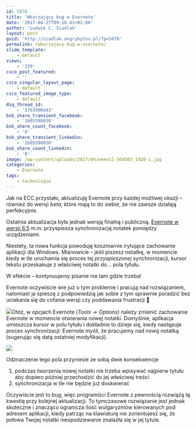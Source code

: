 ```yaml
---
id: 5876
title: 'Wkurzający bug w Evernote'
date: '2017-04-27T09:10:41+02:00'
author: 'Ludwik C. Siadlak'
layout: post
guid: 'http://siadlak.angrybytes.pl/?p=5876'
permalink: /wkurzajacy-bug-w-evernote/
slide_template:
    - default
views:
    - '339'
csco_post_featured:
    - ''
csco_singular_layout_page:
    - default
csco_featured_image_type:
    - default
dsq_thread_id:
    - '5763990443'
bsb_share_transient_facebook:
    - '1605598030'
bsb_share_count_facebook:
    - '0'
bsb_share_transient_linkedin:
    - '1605598030'
bsb_share_count_linkedin:
    - '0'
image: /wp-content/uploads/2017/04/weevil-564503_1920-1.jpg
categories:
    - Evernote
tags:
    - technologie
---
```


Jak na ECC przystało, aktualizuję Evernote przy każdej możliwej okazji – również do wersji *beta*, które mają to do siebie, że nie zawsze działają perfekcyjnie.

Ostatnia aktualizacja była jednak wersją finalną i publiczną. [Evernote w wersji 6.5](https://discussion.evernote.com/topic/105063-evernote-for-windows-65-ga-released/) m.in. przyspiesza synchronizację notatek pomiędzy urządzeniami.

Niestety, ta nowa funkcja powoduję koszmarnie irytujące zachowanie aplikacji dla Windows. Mianowicie – jeśli piszesz notatkę, w momencie kiedy w tle uruchamia się proces tej *przyspieszonej* synchronizacji, kursor tekstu przeskakuje z właściwej notatki do… pola tytułu.

W efekcie – kontynuujemy pisanie nie tam gdzie trzeba!

Evernote oczywiście wie już o tym problemie i pracują nad rozwiązaniem, natomiast ja spieszę z podpowiedzią jak sobie z tym sprawnie poradzić bez uciekania się do cofania wersji czy poddawania frustracji 🙂

![](http://personaldevelopment.pl/wp-content/uploads/2017/04/EN-tools-options-1-1.png)Otóż, w opcjach Evernote (*Tools -&gt; Options*) należy zmienić zachowanie Evernote w momencie otwierania nowej notatki. Domyślnie, aplikacja umieszcza kursor w polu tytułu i dokładnie to dzieje się, kiedy następuje proces synchronizacji: Evernote *myśli*, że pracujemy nad *nową* notatką (sugerując się datą ostatniej modyfikacji).

![](http://personaldevelopment.pl/wp-content/uploads/2017/04/EN-options-focus-1-1.png)

Odznaczenie tego pola przyniesie ze sobą dwie konsekwencje

1. podczas tworzenia nowej notatki nie trzeba wpisywać najpierw tytułu aby dopiero później przechodzić do jej właściwej treści
2. synchronizacja w tle nie będzie już doskwierać

Oczywiście jest to *bug*, więc programiści Evernote z pewnością rozwiążą tę kwestię przy kolejnej aktualizacji. To tymczasowe rozwiązanie jest jednak skuteczne i znacząco ogranicza ilość wulgaryzmów kierowanych pod adresem aplikacji, kiedy patrząc na klawiaturę nie zorientujesz się, że połowa Twojej notatki niespodziewanie znalazła się w jej tytule.